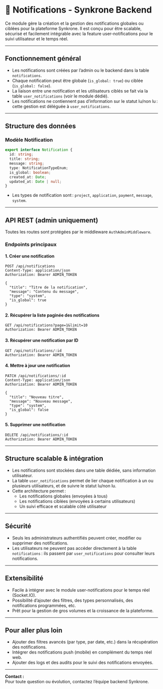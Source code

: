 # 📢 Notifications - Synkrone Backend

Ce module gère la création et la gestion des notifications globales ou ciblées pour la plateforme Synkrone. Il est conçu pour être scalable, sécurisé et facilement intégrable avec la feature user-notifications pour le suivi utilisateur et le temps réel.

---

## Fonctionnement général

- Les notifications sont créées par l’admin ou le backend dans la table `notifications`.
- Chaque notification peut être globale (`is_global: true`) ou ciblée (`is_global: false`).
- La liaison entre une notification et les utilisateurs ciblés se fait via la table `user_notifications` (voir le module dédié).
- Les notifications ne contiennent pas d’information sur le statut lu/non lu : cette gestion est déléguée à `user_notifications`.

---

## Structure des données

### Modèle Notification

```ts
export interface Notification {
  id: string;
  title: string;
  message: string;
  type: NotificationTypeEnum;
  is_global: boolean;
  created_at: Date;
  updated_at: Date | null;
}
```

- Les types de notification sont : `project`, `application`, `payment`, `message`, `system`.

---

## API REST (admin uniquement)

Toutes les routes sont protégées par le middleware `AuthAdminMiddleware`.

### Endpoints principaux

#### 1. Créer une notification

```
POST /api/notifications
Content-Type: application/json
Authorization: Bearer ADMIN_TOKEN

{
  "title": "Titre de la notification",
  "message": "Contenu du message",
  "type": "system",
  "is_global": true
}
```

#### 2. Récupérer la liste paginée des notifications

```
GET /api/notifications?page=1&limit=10
Authorization: Bearer ADMIN_TOKEN
```

#### 3. Récupérer une notification par ID

```
GET /api/notifications/:id
Authorization: Bearer ADMIN_TOKEN
```

#### 4. Mettre à jour une notification

```
PATCH /api/notifications/:id
Content-Type: application/json
Authorization: Bearer ADMIN_TOKEN

{
  "title": "Nouveau titre",
  "message": "Nouveau message",
  "type": "system",
  "is_global": false
}
```

#### 5. Supprimer une notification

```
DELETE /api/notifications/:id
Authorization: Bearer ADMIN_TOKEN
```

---

## Structure scalable & intégration

- Les notifications sont stockées dans une table dédiée, sans information utilisateur.
- La table `user_notifications` permet de lier chaque notification à un ou plusieurs utilisateurs, et de suivre le statut lu/non lu.
- Cette architecture permet :
  - Les notifications globales (envoyées à tous)
  - Les notifications ciblées (envoyées à certains utilisateurs)
  - Un suivi efficace et scalable côté utilisateur

---

## Sécurité

- Seuls les administrateurs authentifiés peuvent créer, modifier ou supprimer des notifications.
- Les utilisateurs ne peuvent pas accéder directement à la table `notifications` : ils passent par `user_notifications` pour consulter leurs notifications.

---

## Extensibilité

- Facile à intégrer avec le module user-notifications pour le temps réel (Socket.IO).
- Possibilité d’ajouter des filtres, des types personnalisés, des notifications programmées, etc.
- Prêt pour la gestion de gros volumes et la croissance de la plateforme.

---

## Pour aller plus loin

- Ajouter des filtres avancés (par type, par date, etc.) dans la récupération des notifications.
- Intégrer des notifications push (mobile) en complément du temps réel web.
- Ajouter des logs et des audits pour le suivi des notifications envoyées.

---

**Contact :**  
Pour toute question ou évolution, contactez l’équipe backend Synkrone.